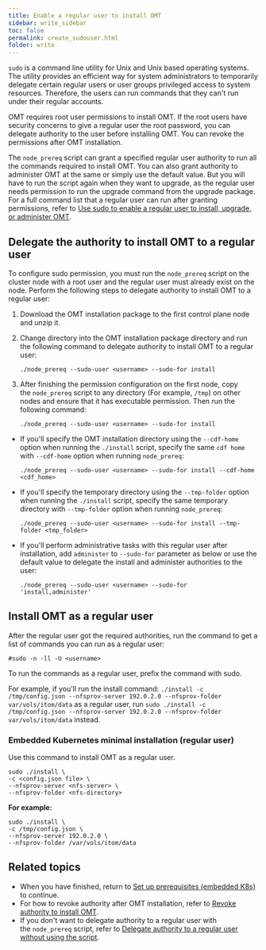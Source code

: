 ```yaml
---
title: Enable a regular user to install OMT
sidebar: write_sidebar
toc: false
permalink: create_sudouser.html
folder: write
---
```

`sudo` is a command line utility for Unix and Unix based operating systems. The utility provides an efficient way for system administrators to temporarily delegate certain regular users or user groups privileged access to system resources. Therefore, the users can run commands that they can't run under their regular accounts. 

OMT requires root user permissions to install OMT. If the root users have security concerns to give a regular user the root password, you can delegate authority to the user before installing OMT. You can revoke the permissions after OMT installation.

The `node_prereq` script can grant a specified regular user authority to run all the commands required to install OMT. You can also grant authority to administer OMT at the same or simply use the default value. But you will have to run the script again when they want to upgrade, as the regular user needs permission to run the upgrade command from the upgrade package. For a full command list that a regular user can run after granting permissions, refer to [Use sudo to enable a regular user to install, upgrade, or administer OMT](/doc/OMT/24.1/AutoSudoAdmin "Use sudo to enable a regular user to install, upgrade, or administer OMT").

Delegate the authority to install OMT to a regular user
-------------------------------------------------------

To configure sudo permission, you must run the `node_prereq` script on the cluster node with a root user and the regular user must already exist on the node. Perform the following steps to delegate authority to install OMT to a regular user:

1.  Download the OMT installation package to the first control plane node and unzip it.
    
2.  Change directory into the OMT installation package directory and run the following command to delegate authority to install OMT to a regular user:
    
        ./node_prereq --sudo-user <username> --sudo-for install
    
3.  After finishing the permission configuration on the first node, copy the `node_prereq` script to any directory (For example, `/tmp`) on other nodes and ensure that it has executable permission. Then run the following command:
    
        ./node_prereq --sudo-user <username> --sudo-for install
    

*   If you'll specify the OMT installation directory using the `--cdf-home` option when running the `./install` script, specify the same `cdf home` with `--cdf-home` option when running `node_prereq`:
    
        ./node_prereq --sudo-user <username> --sudo-for install --cdf-home <cdf_home>
    
*   If you'll specify the temporary directory using the `--tmp-folder` option when running the `./install` script, specify the same temporary directory with `--tmp-folder` option when running `node_prereq`:
    
        ./node_prereq --sudo-user <username> --sudo-for install --tmp-folder <tmp_folder>
    
*   If you'll perform administrative tasks with this regular user after installation, add `administer` to `--sudo-for` parameter as below or use the default value to delegate the install and administer authorities to the user:
    
        ./node_prereq --sudo-user <username> --sudo-for 'install,administer'
    

Install OMT as a regular user
-----------------------------

After the regular user got the required authorities, run the command to get a list of commands you can run as a regular user:

    #sudo -n -ll -U <username>

To run the commands as a regular user, prefix the command with sudo.

For example, if you'll run the install command: `./install -c /tmp/config.json --nfsprov-server 192.0.2.0 --nfsprov-folder var/vols/itom/data` as a regular user, run `sudo ./install -c /tmp/config.json --nfsprov-server 192.0.2.0 --nfsprov-folder var/vols/itom/data` instead.

### Embedded Kubernetes minimal installation (regular user)

Use this command to install OMT as a regular user.

    sudo ./install \
    -c <config.json file> \
    --nfsprov-server <nfs-server> \
    --nfsprov-folder <nfs-directory> 
    

**For example:**

    sudo ./install \
    -c /tmp/config.json \
    --nfsprov-server 192.0.2.0 \
    --nfsprov-folder /var/vols/itom/data 

Related topics
--------------

*   When you have finished, return to [Set up prerequisites (embedded K8s)](/doc/OMT/24.1/InstallPrereqsEmbed "Set up prerequisites (embedded K8s)") to continue.
*   For how to revoke authority after OMT installation, refer to [Revoke authority to install OMT](/doc/OMT/24.1/PostInstallEmbed#Revoke_authority_to_install_OMT "Revoke authority to install OMT").
*   If you don't want to delegate authority to a regular user with the `node_prereq` script, refer to [Delegate authority to a regular user without using the script](/doc/OMT/24.1/AutoSudoAdmin#Delegate_authority_to_a_regular_user_without_using_the_script "Delegate authority to a regular user without using the script").
